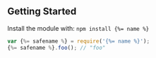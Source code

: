 ## Getting Started
Install the module with: `npm install {%= name %}`

```javascript
var {%= safename %} = require('{%= name %}');
{%= safename %}.foo(); // "foo"
```
